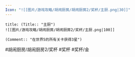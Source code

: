 ```yaml
---
Icon: "![[图片/游戏攻略/胡闹厨房/胡闹厨房2/奖杯/主厨.png|30]]"
---
```

```ad-common-gold-trophy
title: (Title:: "主厨")
![[图片/游戏攻略/胡闹厨房/胡闹厨房2/奖杯/主厨.png|100]]

(Comment:: "在世界5的所有关卡获得3星")
```

#胡闹厨房/胡闹厨房2/奖杯 #奖杯 #奖杯/金
